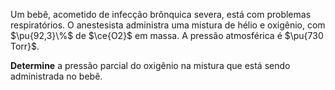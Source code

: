 Um bebê, acometido de infecção brônquica severa, está com problemas respiratórios. O anestesista administra uma mistura de hélio e oxigênio, com $\pu{92,3}\%$ de $\ce{O2}$ em massa. A pressão atmosférica é $\pu{730 Torr}$.

**Determine** a pressão parcial do oxigênio na mistura que está sendo administrada no bebê.
